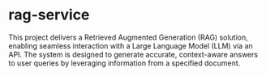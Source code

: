 # rag-service
This project delivers a Retrieved Augmented Generation (RAG) solution, enabling seamless interaction with a Large Language Model (LLM) via an API. The system is designed to generate accurate, context-aware answers to user queries by leveraging information from a specified document.
